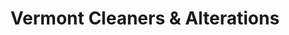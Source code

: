 ---
title: "Vermont Cleaners & Alterations"
url: /portland/vermont-cleaners-and-alterations/
shop: laundry
---
